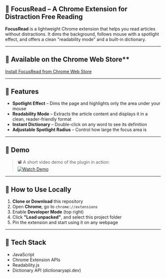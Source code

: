 ## 📌 FocusRead – A Chrome Extension for Distraction Free Reading

**FocusRead** is a lightweight Chrome extension that helps you read articles without distractions. It dims the background, follows mouse with a spotlight effect, and offers a clean "readability mode" and a built-in dictionary.

---

## 📌 Available on the Chrome Web Store**  
[Install FocusRead from Chrome Web Store](https://chromewebstore.google.com/detail/focusread/jahpanahmimcapcicdodjgbjojplkdfb)

---

## 📌 Features

-  **Spotlight Effect** – Dims the page and highlights only the area under your mouse
-  **Readability Mode** – Extracts the article content and displays it in a clean, reader-friendly format
-  **Instant Dictionary** – Double-click on any word to see its definition
-  **Adjustable Spotlight Radius** – Control how large the focus area is

---

## 📌 Demo

> 📽️ A short video demo of the plugin in action:  
[![Watch Demo](https://img.shields.io/badge/▶️-Watch%20Demo-blue?logo=youtube)](https://your-video-link-here.com)

---

## 📌 How to Use Locally

1. **Clone or Download** this repository
2. Open **Chrome**, go to `chrome://extensions`
3. Enable **Developer Mode** (top right)
4. Click **"Load unpacked"**, and select this project folder
5. Pin the extension and start using it on any webpage

---

## 📌 Tech Stack

- JavaScript
- Chrome Extension APIs
- Readability.js
- Dictionary API (dictionaryapi.dev)
